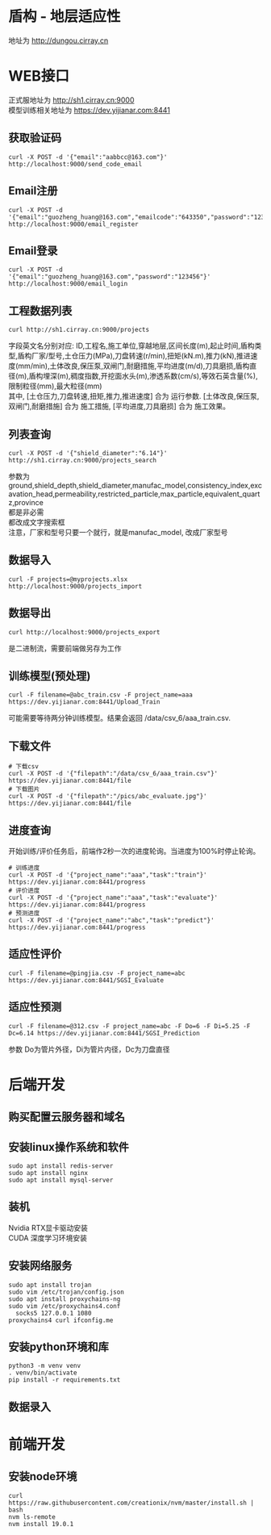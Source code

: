 # 盾构 - 地层适应性
地址为 http://dungou.cirray.cn

# WEB接口
正式服地址为 http://sh1.cirray.cn:9000  
模型训练相关地址为 https://dev.yijianar.com:8441
## 获取验证码
```shell
curl -X POST -d '{"email":"aabbcc@163.com"}' http://localhost:9000/send_code_email
```
## Email注册
```shell
curl -X POST -d '{"email":"guozheng_huang@163.com","emailcode":"643350","password":"123456"}' http://localhost:9000/email_register
```
## Email登录
```shell
curl -X POST -d '{"email":"guozheng_huang@163.com","password":"123456"}' http://localhost:9000/email_login
```
## 工程数据列表
```shell
curl http://sh1.cirray.cn:9000/projects
```
字段英文名分别对应: ID,工程名,施工单位,穿越地层,区间长度(m),起止时间,盾构类型,盾构厂家/型号,土仓压力(MPa),刀盘转速(r/min),扭矩(kN.m),推力(kN),推进速度(mm/min),土体改良,保压泵,双闸门,耐磨措施,平均进度(m/d),刀具磨损,盾构直径(m),盾构埋深(m),稠度指数,开挖面水头(m),渗透系数(cm/s),等效石英含量(%),限制粒径(mm),最大粒径(mm)  
其中, [土仓压力,刀盘转速,扭矩,推力,推进速度] 合为 运行参数. [土体改良,保压泵,双闸门,耐磨措施] 合为 施工措施, [平均进度,刀具磨损] 合为 施工效果。
## 列表查询
```shell
curl -X POST -d '{"shield_diameter":"6.14"}' http://sh1.cirray.cn:9000/projects_search
```
参数为 ground,shield_depth,shield_diameter,manufac_model,consistency_index,excavation_head,permeability,restricted_particle,max_particle,equivalent_quartz,province  
都是非必需  
都改成文字搜索框  
注意，厂家和型号只要一个就行，就是manufac_model, 改成厂家型号
## 数据导入
```shell
curl -F projects=@myprojects.xlsx http://localhost:9000/projects_import
```
## 数据导出
```shell
curl http://localhost:9000/projects_export
```
是二进制流，需要前端做另存为工作

## 训练模型(预处理)
```shell
curl -F filename=@abc_train.csv -F project_name=aaa https://dev.yijianar.com:8441/Upload_Train
```
可能需要等待两分钟训练模型。结果会返回 /data/csv_6/aaa_train.csv. 
## 下载文件
```shell
# 下载csv
curl -X POST -d '{"filepath":"/data/csv_6/aaa_train.csv"}' https://dev.yijianar.com:8441/file
# 下载图片
curl -X POST -d '{"filepath":"/pics/abc_evaluate.jpg"}' https://dev.yijianar.com:8441/file
```
## 进度查询
开始训练/评价任务后，前端作2秒一次的进度轮询。当进度为100%时停止轮询。
```shell
# 训练进度
curl -X POST -d '{"project_name":"aaa","task":"train"}' https://dev.yijianar.com:8441/progress
# 评价进度
curl -X POST -d '{"project_name":"aaa","task":"evaluate"}' https://dev.yijianar.com:8441/progress
# 预测进度
curl -X POST -d '{"project_name":"abc","task":"predict"}' https://dev.yijianar.com:8441/progress
```
## 适应性评价
```shell
curl -F filename=@pingjia.csv -F project_name=abc https://dev.yijianar.com:8441/SGSI_Evaluate
```
## 适应性预测
```shell
curl -F filename=@312.csv -F project_name=abc -F Do=6 -F Di=5.25 -F Dc=6.14 https://dev.yijianar.com:8441/SGSI_Prediction
```
参数 Do为管片外径，Di为管片内径，Dc为刀盘直径

# 后端开发
## 购买配置云服务器和域名
## 安装linux操作系统和软件
```shell
sudo apt install redis-server
sudo apt install nginx
sudo apt install mysql-server
```
## 装机
Nvidia RTX显卡驱动安装  
CUDA 深度学习环境安装
## 安装网络服务
```shell
sudo apt install trojan
sudo vim /etc/trojan/config.json
sudo apt install proxychains-ng
sudo vim /etc/proxychains4.conf
  socks5 127.0.0.1 1080
proxychains4 curl ifconfig.me
```
## 安装python环境和库
```shell
python3 -m venv venv
. venv/bin/activate
pip install -r requirements.txt
```
## 数据录入

# 前端开发
## 安装node环境
```shell
curl https://raw.githubusercontent.com/creationix/nvm/master/install.sh | bash
nvm ls-remote
nvm install 19.0.1
```
